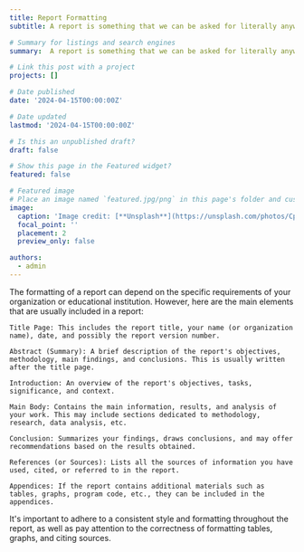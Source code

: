 ```yaml
---
title: Report Formatting
subtitle: A report is something that we can be asked for literally anywhere, here's a few things about report formatting

# Summary for listings and search engines
summary:  A report is something that we can be asked for literally anywhere, here's a few things about report formatting

# Link this post with a project
projects: []

# Date published
date: '2024-04-15T00:00:00Z'

# Date updated
lastmod: '2024-04-15T00:00:00Z'

# Is this an unpublished draft?
draft: false

# Show this page in the Featured widget?
featured: false

# Featured image
# Place an image named `featured.jpg/png` in this page's folder and customize its options here.
image:
  caption: 'Image credit: [**Unsplash**](https://unsplash.com/photos/CpkOjOcXdUY)'
  focal_point: ''
  placement: 2
  preview_only: false

authors:
  - admin
---
```


The formatting of a report can depend on the specific requirements of your organization or educational institution. However, here are the main elements that are usually included in a report:

    Title Page: This includes the report title, your name (or organization name), date, and possibly the report version number.

    Abstract (Summary): A brief description of the report's objectives, methodology, main findings, and conclusions. This is usually written after the title page.

    Introduction: An overview of the report's objectives, tasks, significance, and context.

    Main Body: Contains the main information, results, and analysis of your work. This may include sections dedicated to methodology, research, data analysis, etc.

    Conclusion: Summarizes your findings, draws conclusions, and may offer recommendations based on the results obtained.

    References (or Sources): Lists all the sources of information you have used, cited, or referred to in the report.

    Appendices: If the report contains additional materials such as tables, graphs, program code, etc., they can be included in the appendices.

It's important to adhere to a consistent style and formatting throughout the report, as well as pay attention to the correctness of formatting tables, graphs, and citing sources.








